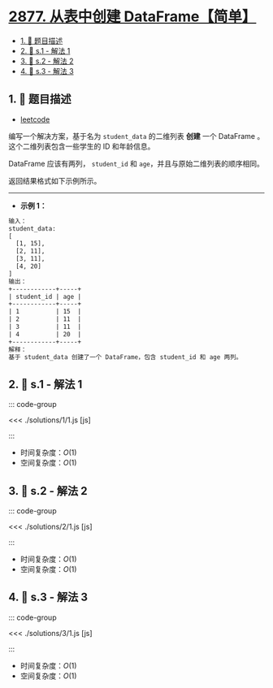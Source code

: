 # [2877. 从表中创建 DataFrame【简单】](https://github.com/tnotesjs/TNotes.leetcode/tree/main/notes/2877.%20%E4%BB%8E%E8%A1%A8%E4%B8%AD%E5%88%9B%E5%BB%BA%20DataFrame%E3%80%90%E7%AE%80%E5%8D%95%E3%80%91)

<!-- region:toc -->

- [1. 📝 题目描述](#1--题目描述)
- [2. 🎯 s.1 - 解法 1](#2--s1---解法-1)
- [3. 🎯 s.2 - 解法 2](#3--s2---解法-2)
- [4. 🎯 s.3 - 解法 3](#4--s3---解法-3)

<!-- endregion:toc -->

## 1. 📝 题目描述

- [leetcode](https://leetcode.cn/problems/create-a-dataframe-from-list/)

编写一个解决方案，基于名为 `student_data` 的二维列表 **创建** 一个 DataFrame 。这个二维列表包含一些学生的 ID 和年龄信息。

DataFrame 应该有两列， `student_id` 和 `age`，并且与原始二维列表的顺序相同。

返回结果格式如下示例所示。

---

- **示例 1：**

```txt
输入：
student_data:
[
  [1, 15],
  [2, 11],
  [3, 11],
  [4, 20]
]
输出：
+------------+-----+
| student_id | age |
+------------+-----+
| 1          | 15  |
| 2          | 11  |
| 3          | 11  |
| 4          | 20  |
+------------+-----+
解释：
基于 student_data 创建了一个 DataFrame，包含 student_id 和 age 两列。
```

## 2. 🎯 s.1 - 解法 1

::: code-group

<<< ./solutions/1/1.js [js]

:::

- 时间复杂度：$O(1)$
- 空间复杂度：$O(1)$

## 3. 🎯 s.2 - 解法 2

::: code-group

<<< ./solutions/2/1.js [js]

:::

- 时间复杂度：$O(1)$
- 空间复杂度：$O(1)$

## 4. 🎯 s.3 - 解法 3

::: code-group

<<< ./solutions/3/1.js [js]

:::

- 时间复杂度：$O(1)$
- 空间复杂度：$O(1)$
